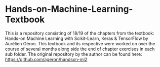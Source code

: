 # Hands-on-Machine-Learning-Textbook
This is a repository consisting of 18/19 of the chapters from the textbook: Hands-on Machine Learning with Scikit-Learn, Keras &amp; TensorFlow by Aurélien Géron. This textbook and its respective were worked on over the course of several months along side the end of chapter exercises in each sub folder. The original repository by the author can be found here: https://github.com/ageron/handson-ml2
